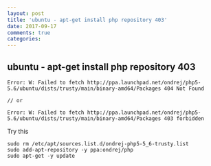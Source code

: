 ```yaml
---
layout: post
title: 'ubuntu - apt-get install php repository 403'
date: 2017-09-17
comments: true
categories:
---
```

## ubuntu - apt-get install php repository 403

```shell
Error: W: Failed to fetch http://ppa.launchpad.net/ondrej/php5-5.6/ubuntu/dists/trusty/main/binary-amd64/Packages 404 Not Found

// or

Error: W: Failed to fetch http://ppa.launchpad.net/ondrej/php5-5.6/ubuntu/dists/trusty/main/binary-amd64/Packages 403 forbidden
```

Try this

```shell
sudo rm /etc/apt/sources.list.d/ondrej-php5-5_6-trusty.list
sudo add-apt-repository -y ppa:ondrej/php
sudo apt-get -y update
```
